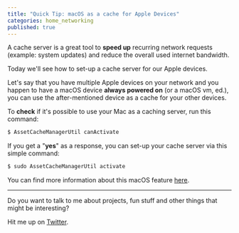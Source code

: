 ```yaml
---
title: "Quick Tip: macOS as a cache for Apple Devices"
categories: home_networking
published: true
---
```

A cache server is a great tool to **speed up** recurring network requests (example: system updates) and reduce the overall used internet bandwidth. 

Today we'll see how to set-up a cache server for our Apple devices.

Let's say that you have multiple Apple devices on your network and you happen to have a macOS device **always powered on** (or a macOS vm, ed.), you can use the after-mentioned device as a cache for your other devices.

To **check** if it's possible to use your Mac as a caching server, run this command:

```bash
$ AssetCacheManagerUtil canActivate
```

If you get a "**yes**" as a response, you can set-up your cache server via this simple command:

```bash
$ sudo AssetCacheManagerUtil activate
```

You can find more information about this macOS feature [here](https://support.apple.com/guide/mac-help/manage-content-caching-command-line-mac-mchla6d4541e/mac).

- - -

Do you want to talk to me about projects, fun stuff and other things that might be interesting?

Hit me up on [Twitter](https://twitter.com/eliseomartelli).